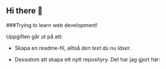 ## Hi there 👋

###Trying to learn web development!

Uppgiften går ut på att:

* Skapa en readme-fil, alltså *den text du nu läser*. 

* Dessutom att skapa ett nytt reposityry. Det har jag gjort här: 


